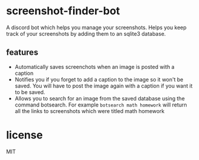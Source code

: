 # screenshot-finder-bot
A discord bot which helps you manage your screenshots.
Helps you keep track of your screenshots by adding them to an sqlite3 database.

## features
- Automatically saves screenchots when an image is posted with a caption
- Notifies you if you forget to add a caption to the image so it won't be saved. You will have to post the image again with a caption if you want it to be saved.
- Allows you to search for an image from the saved database using the command botsearch. For example ` botsearch math homework ` will return all the links to screenshots which were titled math homework

# license
MIT


